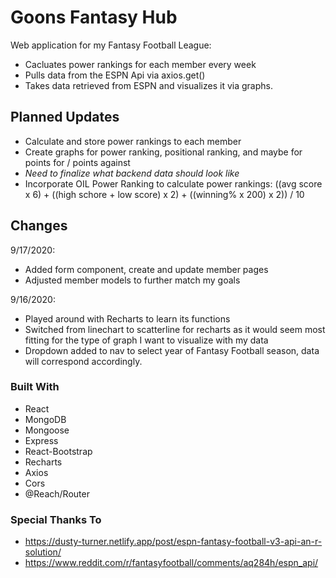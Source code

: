 # Goons Fantasy Hub

Web application for my Fantasy Football League:
- Cacluates power rankings for each member every week
- Pulls data from the ESPN Api via axios.get()
- Takes data retrieved from ESPN and visualizes it via graphs.

## Planned Updates
- Calculate and store power rankings to each member
- Create graphs for power ranking, positional ranking, and maybe for points for / points against
- *Need to finalize what backend data should look like* 
- Incorporate OIL Power Ranking to calculate power rankings: ((avg score x 6) + ((high schore + low score) x 2) + ((winning% x 200) x 2)) / 10

## Changes

9/17/2020:
- Added form component, create and update member pages
- Adjusted member models to further match my goals

9/16/2020:
- Played around with Recharts to learn its functions
- Switched from linechart to scatterline for recharts as it would seem most fitting for the type of graph I want to visualize with my data
- Dropdown added to nav to select year of Fantasy Football season, data will correspond accordingly.

### Built With
- React
- MongoDB
- Mongoose
- Express
- React-Bootstrap
- Recharts
- Axios
- Cors
- @Reach/Router

### Special Thanks To
- https://dusty-turner.netlify.app/post/espn-fantasy-football-v3-api-an-r-solution/
- https://www.reddit.com/r/fantasyfootball/comments/aq284h/espn_api/
